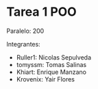 # Tarea 1 POO

Paralelo: 200

Integrantes:

  - Ruller1: Nicolas Sepulveda
  - tomyssm: Tomas Salinas
  - Khiart: Enrique Manzano
  - Krovenix: Yair Flores
